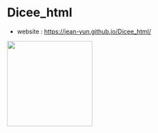 # Dicee_html

- website : https://jean-yun.github.io/Dicee_html/

<img src= "https://github.com/user-attachments/assets/58a3e444-7b9d-4958-8fbf-50b7799ec4fd" style ="width: 200px">
